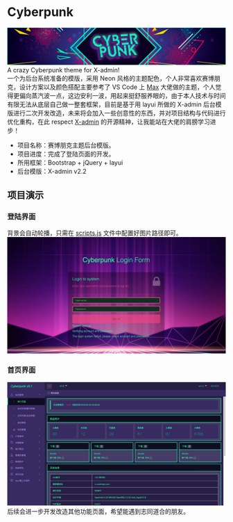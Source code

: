 # Cyberpunk

![Banner Cyberpunk](/assets/banner.png?raw=true "Banner Cyberpunk")
A crazy Cyberpunk theme for X-admin!  
一个为后台系统准备的模版，采用 Neon 风格的主题配色，个人非常喜欢赛博朋克，设计方案以及颜色搭配主要参考了 VS Code 上 <a href="https://github.com/max-SS/cyberpunk">Max</a> 大佬做的主题，个人觉得更偏向蒸汽波一点，这边安利一波，用起来挺舒服养眼的，由于本人技术与时间有限无法从底层自己做一整套框架，目前是基于用 layui 所做的 X-admin 后台模版进行二次开发改造，未来将会加入一些创意性的东西，并对项目结构与代码进行优化重构，在此 respect <a href="http://x.xuebingsi.com/">X-admin</a> 的开源精神，让我能站在大佬的肩膀学习进步！

- 项目名称：赛博朋克主题后台模版。
- 项目进度：完成了登陆页面的开发。
- 所用框架：Bootstrap + jQuery + layui
- 后台模版：X-admin v2.2

## 项目演示

### 登陆界面

背景会自动轮播，只需在 <a href="https://github.com/Crowch/Cyberpunk/blob/master/assets/js/scripts.js">scripts.js</a> 文件中配置好图片路径即可。
![Code Screenshot](/assets/preview_login.jpg?raw=true "Code Screenshot")

### 首页界面

![Code Screenshot](/assets/preview_index.jpg?raw=true "Code Screenshot")
后续会进一步开发改造其他功能页面，希望能遇到志同道合的朋友。
